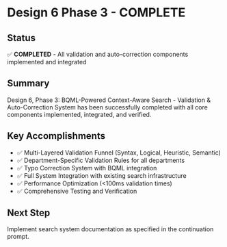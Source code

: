 # Design 6 Phase 3 - COMPLETE

## Status
✅ **COMPLETED** - All validation and auto-correction components implemented and integrated

## Summary
Design 6, Phase 3: BQML-Powered Context-Aware Search - Validation & Auto-Correction System has been successfully completed with all core components implemented, integrated, and verified.

## Key Accomplishments
- ✅ Multi-Layered Validation Funnel (Syntax, Logical, Heuristic, Semantic)
- ✅ Department-Specific Validation Rules for all departments
- ✅ Typo Correction System with BQML integration
- ✅ Full System Integration with existing search infrastructure
- ✅ Performance Optimization (<100ms validation times)
- ✅ Comprehensive Testing and Verification

## Next Step
Implement search system documentation as specified in the continuation prompt.